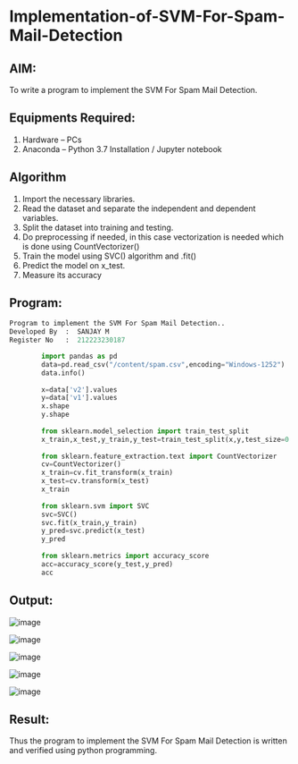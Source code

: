 # Implementation-of-SVM-For-Spam-Mail-Detection

## AIM:
To write a program to implement the SVM For Spam Mail Detection.

## Equipments Required:
1. Hardware – PCs
2. Anaconda – Python 3.7 Installation / Jupyter notebook

## Algorithm
1. Import the necessary libraries.
2. Read the dataset and separate the independent and dependent variables.
3. Split the dataset into training and testing.
4. Do preprocessing if needed, in this case vectorization is needed which is done using CountVectorizer()
5. Train the model using SVC() algorithm and .fit()
6. Predict the model on x_test.
7. Measure its accuracy

## Program:
```python
Program to implement the SVM For Spam Mail Detection..
Developed By  :  SANJAY M
Register No   :  212223230187
```
```python
        import pandas as pd
        data=pd.read_csv("/content/spam.csv",encoding="Windows-1252")
        data.info()
        
        x=data['v2'].values
        y=data['v1'].values
        x.shape
        y.shape
        
        from sklearn.model_selection import train_test_split
        x_train,x_test,y_train,y_test=train_test_split(x,y,test_size=0.2,random_state=2)
        
        from sklearn.feature_extraction.text import CountVectorizer
        cv=CountVectorizer()
        x_train=cv.fit_transform(x_train)
        x_test=cv.transform(x_test)
        x_train
        
        from sklearn.svm import SVC
        svc=SVC()
        svc.fit(x_train,y_train)
        y_pred=svc.predict(x_test)
        y_pred
        
        from sklearn.metrics import accuracy_score
        acc=accuracy_score(y_test,y_pred)
        acc
```


## Output:

![image](https://github.com/user-attachments/assets/da91d5b4-7730-475f-951d-007b18f2caae)


![image](https://github.com/user-attachments/assets/f74e8eee-e269-4021-a79f-38e4096e7292)


![image](https://github.com/user-attachments/assets/43520eff-4998-4f91-8b6c-9aa27c34c842)


![image](https://github.com/user-attachments/assets/b7675b9a-fc39-48d5-9690-7f2689097140)


![image](https://github.com/user-attachments/assets/671071e8-1e03-4965-9d71-a7c9b8faeee3)



## Result:
Thus the program to implement the SVM For Spam Mail Detection is written and verified using python programming.
